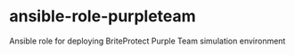 # ansible-role-purpleteam
Ansible role for deploying BriteProtect Purple Team simulation environment
